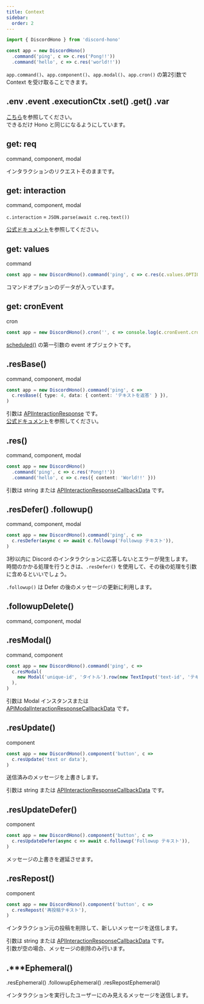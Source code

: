 ```yaml
---
title: Context
sidebar:
  order: 2
---
```


```ts /(?<=\s)c/
import { DiscordHono } from 'discord-hono'

const app = new DiscordHono()
  .command('ping', c => c.res('Pong!!'))
  .command('hello', c => c.res('world!!'))
```

`app.command()`、`app.component()`、`app.modal()`、`app.cron()` の第2引数で Context を受け取ることできます。

## .env .event .executionCtx .set() .get() .var

[こちら](https://hono.dev/api/context)を参照してください。  
できるだけ Hono と同じになるようにしています。

## get: req

command, component, modal

インタラクションのリクエストそのままです。

## get: interaction

command, component, modal

`c.interaction` = `JSON.parse(await c.req.text())`

[公式ドキュメント](https://discord.com/developers/docs/interactions/receiving-and-responding#interaction-object)を参照してください。

## get: values

command

```ts
const app = new DiscordHono().command('ping', c => c.res(c.values.OPTION_NAME))
```

コマンドオプションのデータが入っています。

## get: cronEvent

cron

```ts "cronEvent"
const app = new DiscordHono().cron('', c => console.log(c.cronEvent.cron))
```

[scheduled()](https://developers.cloudflare.com/workers/runtime-apis/handlers/scheduled/) の第一引数の event オブジェクトです。

## .resBase()

command, component, modal

```ts "resBase"
const app = new DiscordHono().command('ping', c =>
  c.resBase({ type: 4, data: { content: 'テキストを返答' } }),
)
```

引数は [APIInteractionResponse](https://discord-api-types.dev/api/next/discord-api-types-v10#APIInteractionResponse) です。  
[公式ドキュメント](https://discord.com/developers/docs/interactions/receiving-and-responding#interaction-response-object-interaction-response-structure)を参照してください。

## .res()

command, component, modal

```ts "res"
const app = new DiscordHono()
  .command('ping', c => c.res('Pong!!'))
  .command('hello', c => c.res({ content: 'World!!' }))
```

引数は string または [APIInteractionResponseCallbackData](https://discord-api-types.dev/api/next/discord-api-types-v10#APIInteractionResponseCallbackData) です。

## .resDefer() .followup()

command, component, modal

```ts "resDefer" "followup"
const app = new DiscordHono().command('ping', c =>
  c.resDefer(async c => await c.followup('Followup テキスト')),
)
```

3秒以内に Discord のインタラクションに応答しないとエラーが発生します。  
時間のかかる処理を行うときは、`.resDefer()` を使用して、その後の処理を引数に含めるといいでしょう。

`.followup()` は Defer の後のメッセージの更新に利用します。

## .followupDelete()

command, component, modal

## .resModal()

command, component

```ts "resModal"
const app = new DiscordHono().command('ping', c =>
  c.resModal(
    new Modal('unique-id', 'タイトル').row(new TextInput('text-id', 'テキストラベル')),
  ),
)
```

引数は Modal インスタンスまたは [APIModalInteractionResponseCallbackData](https://discord-api-types.dev/api/next/discord-api-types-v10/interface/APIModalInteractionResponseCallbackData) です。

## .resUpdate()

component

```ts "resUpdate"
const app = new DiscordHono().component('button', c =>
  c.resUpdate('text or data'),
)
```

送信済みのメッセージを上書きします。

引数は string または [APIInteractionResponseCallbackData](https://discord-api-types.dev/api/next/discord-api-types-v10#APIInteractionResponseCallbackData) です。

## .resUpdateDefer()

component

```ts "resUpdateDefer"
const app = new DiscordHono().component('button', c =>
  c.resUpdateDefer(async c => await c.followup('Followup テキスト')),
)
```

メッセージの上書きを遅延させます。

## .resRepost()

component

```ts "resRepost"
const app = new DiscordHono().component('button', c =>
  c.resRepost('再投稿テキスト'),
)
```

インタラクション元の投稿を削除して、新しいメッセージを送信します。

引数は string または [APIInteractionResponseCallbackData](https://discord-api-types.dev/api/next/discord-api-types-v10#APIInteractionResponseCallbackData) です。  
引数が空の場合、メッセージの削除のみ行います。

## .\*\*\*Ephemeral()

.resEphemeral() .followupEphemeral() .resRepostEphemeral()

インタラクションを実行したユーザーにのみ見えるメッセージを送信します。
